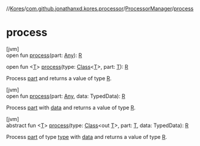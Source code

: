 //[Kores](../../../index.md)/[com.github.jonathanxd.kores.processor](../index.md)/[ProcessorManager](index.md)/[process](process.md)

# process

[jvm]\
open fun [process](process.md)(part: [Any](https://kotlinlang.org/api/latest/jvm/stdlib/kotlin/-any/index.html)): [R](index.md)

open fun <[T](process.md)> [process](process.md)(type: [Class](https://docs.oracle.com/javase/8/docs/api/java/lang/Class.html)<[T](process.md)>, part: [T](process.md)): [R](index.md)

Process [part](process.md) and returns a value of type [R](index.md).

[jvm]\
open fun [process](process.md)(part: [Any](https://kotlinlang.org/api/latest/jvm/stdlib/kotlin/-any/index.html), data: TypedData): [R](index.md)

Process [part](process.md) with [data](process.md) and returns a value of type [R](index.md).

[jvm]\
abstract fun <[T](process.md)> [process](process.md)(type: [Class](https://docs.oracle.com/javase/8/docs/api/java/lang/Class.html)<out [T](process.md)>, part: [T](process.md), data: TypedData): [R](index.md)

Process [part](process.md) of type [type](process.md) with [data](process.md) and returns a value of type [R](index.md).

